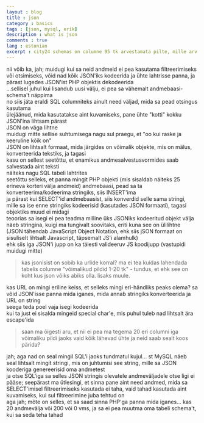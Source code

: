 ```yaml
---
layout : blog
title : json
category : basics
tags : [json, mysql, erik]
description : what is json
comments : true
lang : estonian
excerpt : city24 schemas on columne 95 tk arvestamata pilte, mille arv võib olla kuni 20 tk - käibki asi nii puiselt tippides või?
---
```


nii võib ka, jah; muidugi kui sa neid andmeid ei pea kasutama filtreerimiseks või otsimiseks, võid nad kõik JSON'iks kodeerida ja ühte lahtrisse panna, ja pärast lugedes JSON'ist PHP objektis dekodeerida  
...sellisel juhul kui lisandub uusi välju, ei pea sa vähemalt andmebaasi-schema't näppima  
no siis jäta eraldi SQL columniteks ainult need väljad, mida sa pead otsingus kasutama  
ülejäänud, mida kasutatakse aint kuvamiseks, pane ühte "kotti" kokku JSON'ina
lihtsam pärast  
JSON on väga lihtne  
muidugi mitte sellise suhtumisega nagu sul praegu, et "oo kui raske ja keeruline kõik on"  
JSON on lihtsalt formaat, mida järgides on võimalik objekte, mis on mälus,  konverteerida tekstiks, ja tagasi  
kasu on sellest seetõttu, et enamikus andmesalvestusvormides saab salvestada aint teksti  
näiteks nagu SQL tabeli lahtrites  
seetõttu selleks, et panna mingit PHP objekti (mis sisaldab näiteks 25 erineva korteri välja andmeid) andmebaasi, pead sa ta konverteerima/kodeerima stringiks, siis INSERT'ima  
ja pärast kui SELECT'id andmebaasist, siis konverdid selle sama stringi, mille sa ise enne stringiks kodeerisid (kasutades JSON formaati), tagasi objektiks
muud ei midagi  
teoorias sa isegi ei pea teadma milline üks JSONiks kodeeritud objekt välja näeb stringina, kuigi ma tungivalt soovitaks, eriti kuna see on ülilihtne
(JSON tähendab JavaScript Object Notation, ehk siis jSON formaat on sisuliselt lihtsalt Javascript, täpsemalt JS'i alamhulk)  
ehk siis iga JSON'i jupp on ka täiesti valideeruv JS koodijupp
 (vastupidi muidugi mitte)  

> kas jsonisist on sobib ka urlide korral? ma ei tea kuidas lahendada tabelis columne "võimalikud pildid 1-20 tk" - tundus, et ehk see on koht kus json võiks abiks olla. lisaks muule.

kas URL on mingi eriline keiss, et selleks mingi eri-händliks peaks olema?
sa võid JSON'isse panna mida iganes, mida annab stringiks konverteerida
ja URL on string  
seega teda poel vaja isegi kodeerida  
kui ta just ei sisalda mingeid special char'e, mis puhul tuleb nad lihtsalt ära escape'ida  

> saan ma õigesti aru, et nii ei pea ma tegema 20 eri columni iga võimaliku pildi jaoks vaid kõik lähevad ühte ja neid saab sealt koos pärida?

jah; aga nad on seal mingil SQL'i jaoks tundmatul kujul... st MySQL näeb seal lihtsalt mingit stringi, mis on juhtumisi see string, mille sa JSON kooderiga genereerisid oma andmetest  
ja otse SQL'iga sa selles JSON stringis olevatele andmeväljadele otse ligi ei pääse;  seepärast ma ütlesingi, et sinna pane aint need andmed, mida sa SELECT'imisel filtreerimiseks kasutada ei taha, vaid tahad kasutada aint kuvamiseks, kui sul filtreerimine juba tehtud on  
aga jah; mõte on selles, et sa saad sinna PHP'ga panna mida iganes... kas 20 andmevälja või 200 või 0 vms, ja sa ei pea muutma oma tabeli schema't, kui sa seda teha tahad